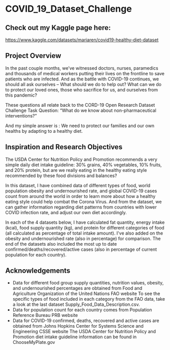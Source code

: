 # COVID_19_Dataset_Challenge

## Check out my Kaggle page here: 
https://www.kaggle.com/datasets/mariaren/covid19-healthy-diet-dataset 

## Project Overview
In the past couple months, we’ve witnessed doctors, nurses, paramedics and thousands of medical workers putting their lives on the frontline to save patients who are infected. And as the battle with COVID-19 continues, we should all ask ourselves – What should we do to help out? What can we do to protect our loved ones, those who sacrifice for us, and ourselves from this pandemic?

These questions all relate back to the CORD-19 Open Research Dataset Challenge Task Question: “What do we know about non-pharmaceutical interventions?” 


And my simple answer is : We need to protect our families and our own healths by adapting to a healthy diet.


## Inspiration and Research Objectives

The USDA Center for Nutrition Policy and Promotion recommends a very simple daily diet intake guideline: 30% grains, 40% vegetables, 10% fruits, and 20% protein, but are we really eating in the healthy eating style recommended by these food divisions and balances?


In this dataset, I have combined data of different types of food, world population obesity and undernourished rate, and global COVID-19 cases count from around the world in order to learn more about how a healthy eating style could help combat the Corona Virus. And from the dataset, we can gather information regarding diet patterns from countries with lower COVID infection rate, and adjust our own diet accordingly. 


In each of the 4 datasets below, I have calculated fat quantity, energy intake (kcal), food supply quantity (kg), and protein for different categories of food (all calculated as percentage of total intake amount). I've also added on the obesity and undernourished rate (also in percentage) for comparison. The end of the datasets also included the most up to date confirmed/deaths/recovered/active cases (also in percentage of current population for each country). 


## Acknowledgements

- Data for different food group supply quantities, nutrition values, obesity, and undernourished percentages are obtained from Food and Agriculture Organization of the United Nations FAO website To see the specific types of food included in each category from the FAO data, take a look at the last dataset Supply_Food_Data_Description.csv.
- Data for population count for each country comes from Population Reference Bureau PRB website
- Data for COVID-19 confirmed, deaths, recovered and active cases are obtained from Johns Hopkins Center for Systems Science and Engineering CSSE website
The USDA Center for Nutrition Policy and Promotion diet intake guideline information can be found in ChooseMyPlate.gov
